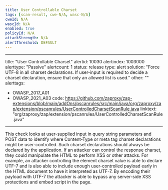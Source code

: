```yaml
---
title: User Controllable Charset
tags: [scan-result, cwe-N/A, wasc-N/A]
cweId: N/A
wascId: N/A
enabled: true
policyId: N/A
attackStrength: N/A
alertThreshold: DEFAULT
---
```


---
title: "User Controllable Charset"
alertid: 10030
alertindex: 1003000
alerttype: "Passive"
alertcount: 1
status: release
type: alert
solution: "Force UTF-8 in all charset declarations. If user-input is required to decide a charset declaration, ensure that only an allowed list is used."
other: ""
alerttags: 
  - OWASP_2017_A01
  - OWASP_2021_A03
code: https://github.com/zaproxy/zap-extensions/blob/main/addOns/pscanrules/src/main/java/org/zaproxy/zap/extension/pscanrules/UserControlledCharsetScanRule.java
linktext: "org/zaproxy/zap/extension/pscanrules/UserControlledCharsetScanRule.java"
---
This check looks at user-supplied input in query string parameters and POST data to identify where Content-Type or meta tag charset declarations might be user-controlled. Such charset declarations should always be declared by the application. If an attacker can control the response charset, they could manipulate the HTML to perform XSS or other attacks. For example, an attacker controlling the <meta> element charset value is able to declare UTF-7 and is also able to include enough user-controlled payload early in the HTML document to have it interpreted as UTF-7. By encoding their payload with UTF-7 the attacker is able to bypass any server-side XSS protections and embed script in the page.
